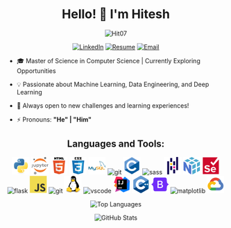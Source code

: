 <h1 align="center"> Hello! 👋 I'm Hitesh </h1>

<p align="center"> 
    <img src="https://komarev.com/ghpvc/?username=Hit07n&label=Profile%20views&color=0e75b7&style=flat" alt="Hit07" /> 
</p>

<p align="center">
  <a href="https://www.linkedin.com/in/hiteshn007/"><img src="https://img.shields.io/badge/-LinkedIn-blue?style=flat-square&logo=Linkedin&logoColor=white&link=https://www.linkedin.com/in/hiteshn007/" alt="LinkedIn"></a>
  <a href="https://tinyurl.com/HiteshNarayana"><img src="https://img.shields.io/badge/-Resume-critical?style=flat-square&logo=Google%20Drive&logoColor=white&link=https://tinyurl.com/HiteshNarayana" alt="Resume"></a>
  <a href="mailto:hiteshna@usc.edu"><img src="https://img.shields.io/badge/-Email-red?style=flat-square&logo=Gmail&logoColor=white&link=mailto:your.email@gmail.com" alt="Email"></a>
</p>

- 🎓 Master of Science in Computer Science | Currently Exploring Opportunities

- 💡 Passionate about Machine Learning, Data Engineering, and Deep Learning

- 🌟 Always open to new challenges and learning experiences!

- ⚡ Pronouns: **"He" | "Him"**

<h2 align="center">Languages and Tools:</h2>

<p align="center">
  <img src="https://raw.githubusercontent.com/devicons/devicon/master/icons/python/python-original.svg" alt="python" width="40" height="40"/>
  <img src="https://raw.githubusercontent.com/devicons/devicon/master/icons/jupyter/jupyter-original-wordmark.svg" alt="jupyter" width="40" height="40"/>
  <img src="https://raw.githubusercontent.com/devicons/devicon/master/icons/html5/html5-original-wordmark.svg" alt="html" width="40" height="40"/>
  <img src="https://raw.githubusercontent.com/devicons/devicon/master/icons/css3/css3-original-wordmark.svg" alt="css" width="40" height="40"/>
  <img src="https://raw.githubusercontent.com/devicons/devicon/master/icons/mysql/mysql-original-wordmark.svg" alt="mysql" width="40" height="40"/>
  <img src="https://www.vectorlogo.zone/logos/git-scm/git-scm-icon.svg" alt="git" width="40" height="40"/>
  <img src="https://raw.githubusercontent.com/devicons/devicon/master/icons/c/c-original.svg" alt="c" width="40" height="40"/>
  <img src="https://cdn.worldvectorlogo.com/logos/sass-1.svg" alt="sass" width="40" height="40"/>
  <img src="https://raw.githubusercontent.com/devicons/devicon/master/icons/pandas/pandas-original.svg" alt="pandas" width="40" height="40"/>
  <img src="https://raw.githubusercontent.com/devicons/devicon/master/icons/numpy/numpy-original.svg" alt="numpy" width="40" height="40"/>
  <img src="https://raw.githubusercontent.com/devicons/devicon/master/icons/selenium/selenium-original.svg" alt="selenium" width="40" height="40"/>
  <img src="https://www.vectorlogo.zone/logos/pocoo_flask/pocoo_flask-icon.svg" alt="flask" width="40" height="40"/>
  <img src="https://raw.githubusercontent.com/devicons/devicon/master/icons/javascript/javascript-original.svg" alt="javascript" width="40" height="40"/>
  <img src="https://www.vectorlogo.zone/logos/git-scm/git-scm-icon.svg" alt="git" width="40" height="40"/>
  <img src="https://raw.githubusercontent.com/devicons/devicon/master/icons/linux/linux-original.svg" alt="linux" width="40" height="40"/>
  <img src="https://www.vectorlogo.zone/logos/visualstudio_code/visualstudio_code-icon.svg" alt="vscode" width="40" height="40"/>
  <img src="https://raw.githubusercontent.com/devicons/devicon/master/icons/intellij/intellij-original.svg" alt="intellij" width="40" height="40"/>
  <img src="https://raw.githubusercontent.com/devicons/devicon/master/icons/cplusplus/cplusplus-original.svg" alt="cplusplus" width="40" height="40"/>
  <img src="https://raw.githubusercontent.com/devicons/devicon/master/icons/bootstrap/bootstrap-plain.svg" alt="bootstrap" width="40" height="40"/>
  <img src="https://matplotlib.org/stable/_images/sphx_glr_logos2_001.png" alt="matplotlib" width="40" height="40"/>
  <img src="https://raw.githubusercontent.com/devicons/devicon/master/icons/googlecloud/googlecloud-original.svg" alt="google cloud" width="40" height="40"/>
</p>

<p align="center">
  <img src="https://github-readme-stats.vercel.app/api/top-langs/?username=Hit07&layout=compact&theme=dark&background=000000" alt="Top Languages" />
</p>


<p align="center">
  <img src="https://github-readme-stats.vercel.app/api?username=Hit07&show_icons=true" alt="GitHub Stats" />
</p>
